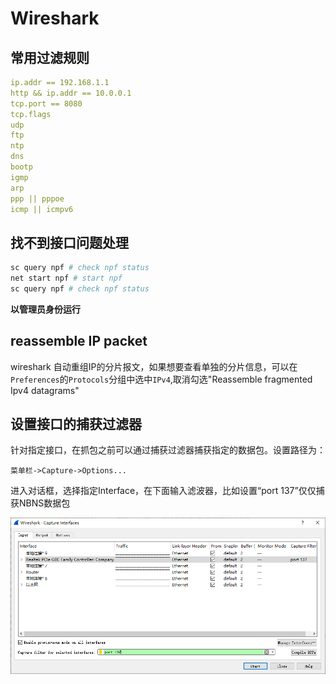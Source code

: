 # Wireshark

## 常用过滤规则

``` yml
ip.addr == 192.168.1.1
http && ip.addr == 10.0.0.1
tcp.port == 8080
tcp.flags
udp
ftp
ntp
dns
bootp
igmp
arp
ppp || pppoe
icmp || icmpv6
```

## 找不到接口问题处理

``` bash
sc query npf # check npf status
net start npf # start npf
sc query npf # check npf status
```

**以管理员身份运行**

## reassemble IP packet

wireshark  自动重组IP的分片报文，如果想要查看单独的分片信息，可以在`Preferences`的`Protocols`分组中选中`IPv4`,取消勾选"Reassemble fragmented Ipv4 datagrams"

## 设置接口的捕获过滤器

针对指定接口，在抓包之前可以通过捕获过滤器捕获指定的数据包。设置路径为：

`菜单栏->Capture->Options...`

进入对话框，选择指定Interface，在下面输入滤波器，比如设置“port 137”仅仅捕获NBNS数据包

![wireshark filter](/assets/wireshark/wireshark_filter.png)


